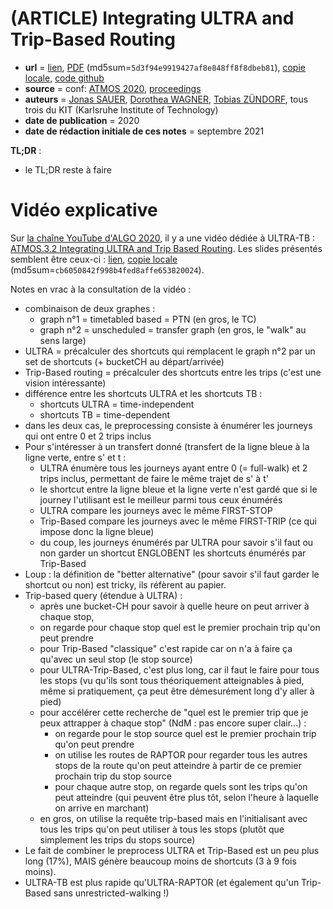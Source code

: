 # (ARTICLE) Integrating ULTRA and Trip-Based Routing

- **url** = [lien](https://drops.dagstuhl.de/opus/volltexte/2020/13140/), [PDF](https://drops.dagstuhl.de/opus/volltexte/2020/13140/pdf/OASIcs-ATMOS-2020-4.pdf) (md5sum=`5d3f94e9919427af8e848ff8f8dbeb81`), [copie locale](./LOCALCOPIES/OASIcs-ATMOS-2020-4.pdf), [code github](https://github.com/kit-algo/ULTRA-Trip-Based)
- **source** = conf: [ATMOS 2020](http://algo2020.di.unipi.it/ATMOS2020/index.html#home), [proceedings](https://drops.dagstuhl.de/opus/portals/oasics/index.php?semnr=16169)
- **auteurs** = [Jonas SAUER](https://i11www.iti.kit.edu/members/jonas_sauer/index), [Dorothea WAGNER](https://i11www.iti.kit.edu/en/members/dorothea_wagner/index), [Tobias ZÜNDORF](https://i11www.iti.kit.edu/members/tobias_zuendorf/index), tous trois du KIT (Karlsruhe Institute of Technology)
- **date de publication** = 2020
- **date de rédaction initiale de ces notes** = septembre 2021

**TL;DR** :

* le TL;DR reste à faire

# Vidéo explicative

Sur [la chaîne YouTube d'ALGO 2020](https://www.youtube.com/channel/UCBvRy0gXDEQaf_dl8UUAE7g), il y a une vidéo dédiée à ULTRA-TB : [ATMOS.3.2 Integrating ULTRA and Trip Based Routing](https://www.youtube.com/watch?v=40QXUYfLuQ4). Les slides présentés semblent être ceux-ci : [lien](https://i11www.iti.kit.edu/_media/members/tobias_zuendorf/ultratripbased.pdf), [copie locale](./LOCALCOPIES/ultratripbased.pdf) (md5sum=`cb6050842f998b4fed8affe653820024`).

Notes en vrac à la consultation de la vidéo :

* combinaison de deux graphes :
    * graph n°1 = timetabled based = PTN (en gros, le TC)
    * graph n°2 = unscheduled = transfer graph (en gros, le "walk" au sens large)
* ULTRA = précalculer des shortcuts qui remplacent le graph n°2 par un set de shortcuts (+ bucketCH au départ/arrivée)
* Trip-Based routing = précalculer des shortcuts entre les trips (c'est une vision intéressante)
* différence entre les shortcuts ULTRA et les shortcuts TB :
    * shortcuts ULTRA = time-independent
    * shortcuts TB = time-dependent
* dans les deux cas, le preprocessing consiste à énumérer les journeys qui ont entre 0 et 2 trips inclus
* Pour s'intéresser à un transfert donné (transfert de la ligne bleue à la ligne verte, entre s' et t :
    * ULTRA énumère tous les journeys ayant entre 0 (= full-walk) et 2 trips inclus, permettant de faire le même trajet de s' à t'
    * le shortcut entre la ligne bleue et la ligne verte n'est gardé que si le journey l'utilisant est le meilleur parmi tous ceux énumérés
    * ULTRA compare les journeys avec le même FIRST-STOP
    * Trip-Based compare les journeys avec le même FIRST-TRIP (ce qui impose donc la ligne bleue)
    * du coup, les journeys énumérés par ULTRA pour savoir s'il faut ou non garder un shortcut ENGLOBENT les shortcuts énumérés par Trip-Based
* Loup : la définition de "better alternative" (pour savoir s'il faut garder le shortcut ou non) est tricky, ils réfèrent au papier.
* Trip-based query (étendue à ULTRA) :
    * après une bucket-CH pour savoir à quelle heure on peut arriver à chaque stop,
    * on regarde pour chaque stop quel est le premier prochain trip qu'on peut prendre
    * pour Trip-Based "classique" c'est rapide car on n'a à faire ça qu'avec un seul stop (le stop source)
    * pour ULTRA-Trip-Based, c'est plus long, car il faut le faire pour tous les stops (vu qu'ils sont tous théoriquement atteignables à pied, même si pratiquement, ça peut être démesurément long d'y aller à pied)
    * pour accélérer cette recherche de "quel est le premier trip que je peux attrapper à chaque stop" (NdM : pas encore super clair...) :
        * on regarde pour le stop source quel est le premier prochain trip qu'on peut prendre
        * on utilise les routes de RAPTOR pour regarder tous les autres stops de la route qu'on peut atteindre à partir de ce premier prochain trip du stop source
        * pour chaque autre stop, on regarde quels sont les trips qu'on peut atteindre (qui peuvent être plus tôt, selon l'heure à laquelle on arrive en marchant)
    * en gros, on utilise la requête trip-based mais en l'initialisant avec tous les trips qu'on peut utiliser à tous les stops (plutôt que simplement les trips du stops source)
* Le fait de combiner le preprocess ULTRA et Trip-Based est un peu plus long (17%), MAIS génère beaucoup moins de shortcuts (3 à 9 fois moins).
* ULTRA-TB est plus rapide qu'ULTRA-RAPTOR (et également qu'un Trip-Based sans unrestricted-walking !)
